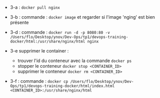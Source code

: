 - 3-a : `docker pull nginx`

- 3-b : commande : `docker image` et regarder si l'image 'nging' est bien présente

- 3-d : commande : `docker run -d -p 8080:80 -v /Users/flo/Desktop/ynov/Dev-Ops/tp1/devops-training-docker/html:/usr/share/nginx/html nginx`

- 3-e supprimer le container :

  - trouver l'id du conteneur avec la commande `docker ps`
  - stopper le conteneur `docker stop <CONTAINER_ID>`
  - supprimer le conteneur `docker rm <CONTAINER_ID>`

- 3-f : commande : `docker cp /Users/flo/Desktop/ynov/Dev-Ops/tp1/devops-training-docker/html/index.html <CONTAINER_ID>:/usr/share/nginx/html`
